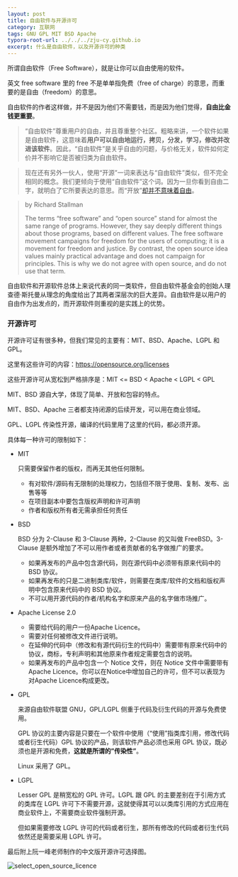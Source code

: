 ```yaml
---
layout: post
title: 自由软件与开源许可
category: 互联网
tags: GNU GPL MIT BSD Apache
typora-root-url: ../../../zju-cy.github.io
excerpt: 什么是自由软件，以及开源许可的种类
---
```


所谓自由软件（Free Software），就是让你可以自由使用的软件。

英文 free software 里的 free 不是单单指免费（free of charge）的意思，而重要的是自由（freedom）的意思。

自由软件的作者这样做，并不是因为他们不需要钱，而是因为他们觉得，**自由比金钱更重要**。

> “自由软件”尊重用户的自由，并且尊重整个社区。粗略来讲，一个软件如果是自由软件，这意味着**用户可以自由地运行，拷贝，分发，学习，修改并改进该软件**。因此，“自由软件”是关乎自由的问题，与价格无关，软件如何定价并不影响它是否被归类为自由软件。

> 现在还有另外一伙人，使用“开源”一词来表达与“自由软件”类似，但不完全相同的概念。我们更倾向于使用“自由软件”这个词。因为一旦你看到自由二字，就明白了它所要表达的意思。而“开放”[却并不意味着自由](https://www.gnu.org/philosophy/open-source-misses-the-point.html)。

> by Richard Stallman
>
> The terms “free software” and “open source” stand for almost the same range of programs. However, they say deeply different things about those programs, based on different values. The free software movement campaigns for freedom for the users of computing; it is a movement for freedom and justice. By contrast, the open source idea values mainly practical advantage and does not campaign for principles. This is why we do not agree with open source, and do not use that term.

自由软件和开源软件总体上来说代表的同一类软件，但自由软件基金会的创始人理查德·斯托曼从理念的角度给出了其两者深层次的巨大差异。自由软件是以用户的自由作为出发点的，而开源软件则重视的是实践上的优势。



### 开源许可

开源许可证有很多种，但我们常见的主要有：MIT、BSD、Apache、LGPL 和  GPL。

这里有这些许可的内容：https://opensource.org/licenses

这些开源许可从宽松到严格排序是：MIT <= BSD < Apache < LGPL < GPL

MIT、BSD 源自大学，体现了简单、开放和包容的特点。

MIT、BSD、Apache 三者都支持闭源的后续开发，可以用在商业领域。

GPL、LGPL 传染性开源，编译的代码里用了这里的代码，都必须开源。

具体每一种许可的限制如下：

- MIT

  只需要保留作者的版权，而再无其他任何限制。

  - 有对软件/源码有无限制的处理权力，包括但不限于使用、复制、发布、出售等等
  - 在项目副本中要包含版权声明和许可声明
  - 作者和版权所有者无需承担任何责任

- BSD

  BSD 分为 2-Clause 和 3-Clause 两种，2-Clause 的又叫做 FreeBSD。3-Clause 是额外增加了不可以用作者或者贡献者的名字做推广的要求。

  - 如果再发布的产品中包含源代码，则在源代码中必须带有原来代码中的 BSD 协议。
  - 如果再发布的只是二进制类库/软件，则需要在类库/软件的文档和版权声明中包含原来代码中的 BSD 协议。
  - 不可以用开源代码的作者/机构名字和原来产品的名字做市场推广。

- Apache License 2.0

  - 需要给代码的用户一份Apache Licence。
  - 需要对任何被修改文件进行说明。
  - 在延伸的代码中（修改和有源代码衍生的代码中）需要带有原来代码中的协议，商标，专利声明和其他原来作者规定需要包含的说明。
  - 如果再发布的产品中包含一个 Notice 文件，则在 Notice 文件中需要带有 Apache Licence。你可以在Notice中增加自己的许可，但不可以表现为对Apache Licence构成更改。

- GPL

  来源自由软件联盟 GNU，GPL/LGPL 侧重于代码及衍生代码的开源与免费使用。

  GPL 协议的主要内容是只要在一个软件中使用（“使用”指类库引用，修改代码或者衍生代码）GPL 协议的产品，则该软件产品必须也采用 GPL 协议，既必须也是开源和免费，**这就是所谓的”传染性”**。

  Linux 采用了 GPL。

- LGPL

  Lesser GPL 是稍宽松的 GPL 许可。LGPL 跟 GPL 的主要差别在于引用方式的类库在 LGPL 许可下不需要开源，这就使得其可以以类库引用的方式应用在商业软件上，不需要商业软件强制开源。

  但如果需要修改 LGPL 许可的代码或者衍生，那所有修改的代码或者衍生代码依然还是需要采用 LGPL 许可。



最后附上阮一峰老师制作的中文版开源许可选择图。

![select_open_source_licence](https://www.ruanyifeng.com/blogimg/asset/201105/free_software_licenses.png)